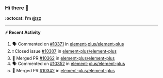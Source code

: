 ### Hi there 👋

**:octocat: I’m [@zz](https://github.com/holazz)**

---

**:zap: Recent Activity**

<!--START_SECTION:activity-->
1. 🗣 Commented on [#10371](https://github.com/element-plus/element-plus/issues/10371) in [element-plus/element-plus](https://github.com/element-plus/element-plus)
2. ❗️ Closed issue [#10307](https://github.com/element-plus/element-plus/issues/10307) in [element-plus/element-plus](https://github.com/element-plus/element-plus)
3. 🎉 Merged PR [#10362](https://github.com/element-plus/element-plus/pull/10362) in [element-plus/element-plus](https://github.com/element-plus/element-plus)
4. 🗣 Commented on [#10352](https://github.com/element-plus/element-plus/issues/10352) in [element-plus/element-plus](https://github.com/element-plus/element-plus)
5. 🎉 Merged PR [#10342](https://github.com/element-plus/element-plus/pull/10342) in [element-plus/element-plus](https://github.com/element-plus/element-plus)
<!--END_SECTION:activity-->
